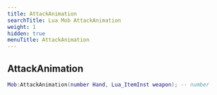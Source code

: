 ```yaml
---
title: AttackAnimation
searchTitle: Lua Mob AttackAnimation
weight: 1
hidden: true
menuTitle: AttackAnimation
---
```

## AttackAnimation
```lua
Mob:AttackAnimation(number Hand, Lua_ItemInst weapon); -- number
```